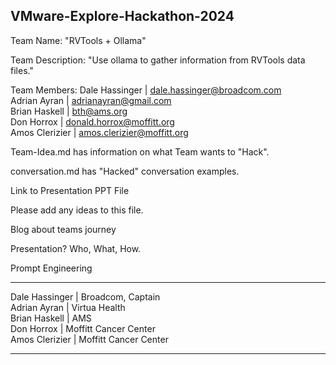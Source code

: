 ## VMware-Explore-Hackathon-2024

Team Name: "RVTools + Ollama"

Team Description: "Use ollama to gather information from RVTools data files."

Team Members:
Dale Hassinger | dale.hassinger@broadcom.com  
Adrian Ayran   | adrianayran@gmail.com  
Brian Haskell  | bth@ams.org  
Don Horrox     | donald.horrox@moffitt.org  
Amos Clerizier | amos.clerizier@moffitt.org  

Team-Idea.md has information on what Team wants to "Hack".

conversation.md has "Hacked" conversation examples.

Link to Presentation PPT File

Please add any ideas to this file.

Blog about teams journey

Presentation?
Who, What, How.

Prompt Engineering

---

Dale Hassinger | Broadcom, Captain  
Adrian Ayran | Virtua Health  
Brian Haskell | AMS  
Don Horrox | Moffitt Cancer Center  
Amos Clerizier | Moffitt Cancer Center  

---
